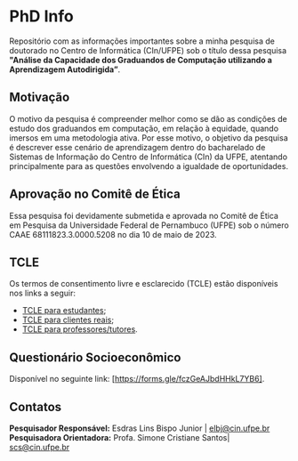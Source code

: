 # PhD Info
Repositório com as informações importantes sobre a minha pesquisa de doutorado no Centro de Informática (CIn/UFPE) sob o título dessa pesquisa **"Análise da Capacidade dos Graduandos de Computação utilizando a Aprendizagem Autodirigida”**.

## Motivação
 O motivo da pesquisa é compreender melhor como se dão as condições de estudo dos graduandos em computação, em relação à equidade, quando imersos em uma metodologia ativa. Por esse motivo, o objetivo da pesquisa é descrever esse cenário de aprendizagem dentro do bacharelado de Sistemas de Informação do Centro de Informática (CIn) da UFPE, atentando principalmente para as questões envolvendo a igualdade de oportunidades.

## Aprovação no Comitê de Ética
Essa pesquisa foi devidamente submetida e aprovada no Comitê de Ética em Pesquisa da Universidade Federal de Pernambuco (UFPE) sob o número CAAE 68111823.3.0000.5208 no dia 10 de maio de 2023.

## TCLE

Os termos de consentimento livre e esclarecido (TCLE) estão disponíveis nos links a seguir:
- [TCLE para estudantes](https://github.com/bispojr/phd-info/blob/main/tcle-estudante.pdf);
- [TCLE para clientes reais](https://github.com/bispojr/phd-info/blob/main/tcle-cliente-real.pdf);
- [TCLE para professores/tutores](https://github.com/bispojr/phd-info/blob/main/tcleProfTutor.pdf).

## Questionário Socioeconômico
Disponível no seguinte link: [https://forms.gle/fczGeAJbdHHkL7YB6].

## Contatos
**Pesquisador Responsável:** Esdras Lins Bispo Junior | elbj@cin.ufpe.br <br>
**Pesquisadora Orientadora:** Profa. Simone Cristiane Santos| scs@cin.ufpe.br

